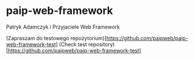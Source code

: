 # paip-web-framework
Patryk Adamczyk i Przyjaciele Web Framework


(Zapraszam do testowego repozytorium)[https://github.com/paipweb/paip-web-framework-test]
(Check test repository)[https://github.com/paipweb/paip-web-framework-test]